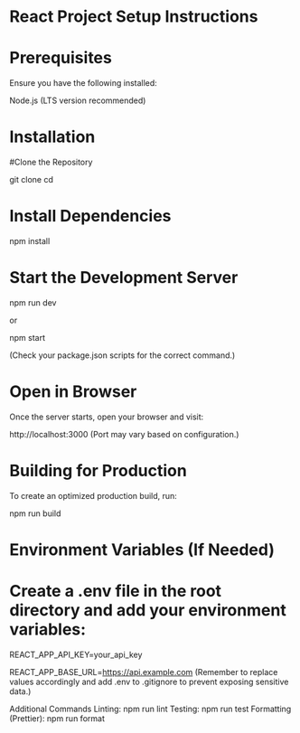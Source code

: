 # React Project Setup Instructions

# Prerequisites
Ensure you have the following installed:

Node.js (LTS version recommended) 

# Installation
#Clone the Repository

git clone <your-repo-url>
cd <your-project-folder>


# Install Dependencies

npm install


# Start the Development Server

npm run dev

or

npm start

(Check your package.json scripts for the correct command.)

# Open in Browser
Once the server starts, open your browser and visit:

http://localhost:3000
(Port may vary based on configuration.)

# Building for Production
To create an optimized production build, run:

npm run build


# Environment Variables (If Needed)

# Create a .env file in the root directory and add your environment variables:


REACT_APP_API_KEY=your_api_key

REACT_APP_BASE_URL=https://api.example.com
(Remember to replace values accordingly and add .env to .gitignore to prevent exposing sensitive data.)

Additional Commands
Linting: npm run lint
Testing: npm run test
Formatting (Prettier): npm run format
